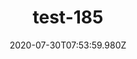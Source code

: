 ---
title: test-185
date: 2020-07-30T07:53:59.980Z
banner_subcontent: asdfsf
category: Case studies
focus: Support for leaders, colleagues and staff
role: Health or wellbeing lead
organisation_size: Large (250+ employees)
industry: Charity, not-for-profit
content: Lorem ipsum dolor sit amet, consectetur adipiscing elit, sed do eiusmod tempor incididunt ut labore et dolore magna aliqua. Ut enim ad minim veniam, quis nostrud exercitation ullamco laboris nisi ut aliquip ex ea commodo consequat. Duis aute irure dolor in reprehenderit in voluptate velit esse cillum dolore eu fugiat nulla pariatur. Excepteur sint occaecat cupidatat non proident, sunt in culpa qui officia deserunt mollit anim id est laborum.
---